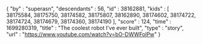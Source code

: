 {
  "by" : "superasn",
  "descendants" : 56,
  "id" : 38162881,
  "kids" : [ 38175584, 38175750, 38174582, 38175807, 38162890, 38174602, 38174722, 38174724, 38174679, 38174360, 38174190 ],
  "score" : 124,
  "time" : 1699280319,
  "title" : "The coolest robot I've ever built",
  "type" : "story",
  "url" : "https://www.youtube.com/watch?v=bO-DWWFolPw"
}
